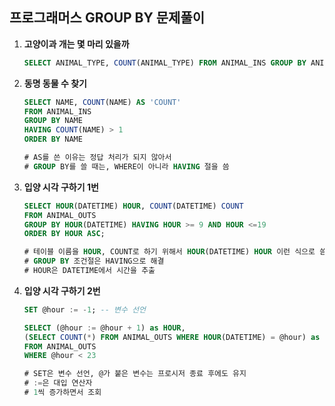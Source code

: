 ## 프로그래머스 GROUP BY 문제풀이



1. **고양이과 개는 몇 마리 있을까**

   ```sql
   SELECT ANIMAL_TYPE, COUNT(ANIMAL_TYPE) FROM ANIMAL_INS GROUP BY ANIMAL_TYPE ORDER BY ANIMAL_TYPE;
   ```

   

2. **동명 동물 수 찾기**

   ```sql
   SELECT NAME, COUNT(NAME) AS 'COUNT' 
   FROM ANIMAL_INS 
   GROUP BY NAME 
   HAVING COUNT(NAME) > 1 
   ORDER BY NAME
   
   # AS를 쓴 이유는 정답 처리가 되지 않아서
   # GROUP BY를 쓸 때는, WHERE이 아니라 HAVING 절을 씀
   ```

   

3. **입양 시각 구하기 1번**

   ```sql
   SELECT HOUR(DATETIME) HOUR, COUNT(DATETIME) COUNT
   FROM ANIMAL_OUTS 
   GROUP BY HOUR(DATETIME) HAVING HOUR >= 9 AND HOUR <=19 
   ORDER BY HOUR ASC;
   
   # 테이블 이름을 HOUR, COUNT로 하기 위해서 HOUR(DATETIME) HOUR 이런 식으로 씀.
   # GROUP BY 조건절은 HAVING으로 해결
   # HOUR은 DATETIME에서 시간을 추출
   ```



4. **입양 시각 구하기 2번**

   ```SQL
   SET @hour := -1; -- 변수 선언
   
   SELECT (@hour := @hour + 1) as HOUR,
   (SELECT COUNT(*) FROM ANIMAL_OUTS WHERE HOUR(DATETIME) = @hour) as COUNT
   FROM ANIMAL_OUTS
   WHERE @hour < 23
   
   # SET은 변수 선언, @가 붙은 변수는 프로시저 종료 후에도 유지
   # :=은 대입 연산자
   # 1씩 증가하면서 조회
   ```

   